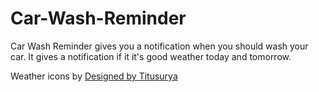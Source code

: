 # Car-Wash-Reminder
Car Wash Reminder gives you a notification when you should wash your car. It gives a notification if it it's good weather today and tomorrow.

Weather icons by <a href='https://www.freepik.com/free-vector/coloured-weather-icons-collection_895655.htm'>Designed by Titusurya</a>
